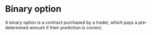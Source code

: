 # Binary option

A binary option is a contract purchased by a trader, which pays a pre-determined amount if their prediction is correct.